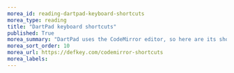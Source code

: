 ```yaml
---
morea_id: reading-dartpad-keyboard-shortcuts
morea_type: reading
title: "DartPad keyboard shortcuts"
published: True
morea_summary: "DartPad uses the CodeMirror editor, so here are its shortcuts."
morea_sort_order: 10
morea_url: https://defkey.com/codemirror-shortcuts
morea_labels: 
---
```

